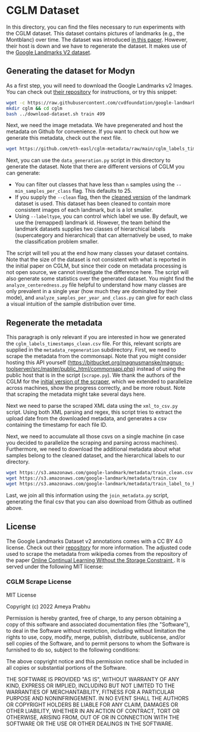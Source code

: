 # CGLM Dataset

In this directory, you can find the files necessary to run experiments with the CGLM dataset. 
This dataset contains pictures of landmarks (e.g., the Montblanc) over time.
The dataset was introduced [in this paper](https://drimpossible.github.io/documents/ACM.pdf).
However, their host is down and we have to regenerate the dataset.
It makes use of the [Google Landmarks V2 dataset](https://github.com/cvdfoundation/google-landmark).

## Generating the dataset for Modyn

As a first step, you will need to download the Google Landmarks v2 Images.
You can check out [their repository](https://github.com/cvdfoundation/google-landmark) for instructions, or try this snippet:

```bash
wget -c https://raw.githubusercontent.com/cvdfoundation/google-landmark/master/download-dataset.sh
mkdir cglm && cd cglm
bash ../download-dataset.sh train 499
```

Next, we need the image metadata.
We have pregenerated and host the metadata on Github for convenience.
If you want to check out how we generate this metadata, check out the next file.

```bash
wget https://github.com/eth-easl/cglm-metadata/raw/main/cglm_labels_timestamps_clean.csv
```

Next, you can use the `data_generation.py` script in this directory to generate the dataset.
Note that there are different versions of CGLM you can generate:
- You can filter out classes that have less than `n` samples using the `--min_samples_per_class` flag. This defaults to 25.
- If you supply the `--clean` flag, then the [cleaned version](https://arxiv.org/abs/2003.11211) of the landmark dataset is used. This dataset has been cleaned to contain more consistent images of each landmark, but is a lot smaller.
- Using `--labeltype`, you can control which label we use. By default, we use the (remapped) landmark id. However, the team behind the landmark datasets supplies two classes of hierarchical labels (supercategory and hierarchical) that can alternatively be used, to make the classification problem smaller.

The script will tell you at the end how many classes your dataset contains.
Note that the size of the dataset is not consistent with what is reported in the initial paper on CGLM, but since their code on metadata processing is not open source, we cannot investigate the difference here.
The script will also generate some statistics over the generated dataset.
You might find the `analyze_centeredness.py` file helpful to understand how many classes are only prevalent in a single year (how much they are dominated by their mode), and `analyze_samples_per_year_and_class.py` can give for each class a visual intuition of the sample distribution over time.

## Regenerate the metadata
This paragraph is only relevant if you are interested in how we generated the `cglm_labels_timestamps_clean.csv` file.
For this, relevant scripts are supplied in the `metadata_regeneration` subdirectory.
First, we need to scrape the metadata from the commonsapi.
Note that you might consider hosting this API yourself (https://bitbucket.org/magnusmanske/magnus-toolserver/src/master/public_html/commonsapi.php) instead of using the public host that is in the script (`scrape.py`).
We thank the authors of the CGLM for the [initial version of the scraper](https://github.com/drimpossible/ACM/blob/main/scripts/cglm_scrape.py), which we extended to parallelize across machines, show the progress correctly, and be more robust.
Note that scraping the metadata might take several days here.

Next we need to parse the scraped XML data using the `xml_to_csv.py` script. 
Using both XML parsing and regex, this script tries to extract the upload date from the downloaded metadata, and generates a csv containing the timestamp for each file ID.

Next, we need to accumulate all those csvs on a single machine (in case you decided to parallelize the scraping and parsing across machines).
Furthermore, we need to download the additional metadata about what samples belong to the cleaned dataset, and the hierarchical labels to our directory.

```bash
wget https://s3.amazonaws.com/google-landmark/metadata/train_clean.csv
wget https://s3.amazonaws.com/google-landmark/metadata/train.csv
wget https://s3.amazonaws.com/google-landmark/metadata/train_label_to_hierarchical.csv
```

Last, we join all this information using the `join_metadata.py` script, generating the final csv that you can also download from Github as outlined above.

## License

The Google Landmarks Dataset v2 annotations comes with a CC BY 4.0 license.
Check out their [repository](https://github.com/cvdfoundation/google-landmark) for more information.
The adjusted code used to scrape the metadata from wikipedia comes from the repository of the paper [Online Continual Learning Without the Storage Constraint
](https://github.com/drimpossible/ACM).
It is served under the following MIT license:

### CGLM Scrape License

MIT License

Copyright (c) 2022 Ameya Prabhu

Permission is hereby granted, free of charge, to any person obtaining a copy
of this software and associated documentation files (the "Software"), to deal
in the Software without restriction, including without limitation the rights
to use, copy, modify, merge, publish, distribute, sublicense, and/or sell
copies of the Software, and to permit persons to whom the Software is
furnished to do so, subject to the following conditions:

The above copyright notice and this permission notice shall be included in all
copies or substantial portions of the Software.

THE SOFTWARE IS PROVIDED "AS IS", WITHOUT WARRANTY OF ANY KIND, EXPRESS OR
IMPLIED, INCLUDING BUT NOT LIMITED TO THE WARRANTIES OF MERCHANTABILITY,
FITNESS FOR A PARTICULAR PURPOSE AND NONINFRINGEMENT. IN NO EVENT SHALL THE
AUTHORS OR COPYRIGHT HOLDERS BE LIABLE FOR ANY CLAIM, DAMAGES OR OTHER
LIABILITY, WHETHER IN AN ACTION OF CONTRACT, TORT OR OTHERWISE, ARISING FROM,
OUT OF OR IN CONNECTION WITH THE SOFTWARE OR THE USE OR OTHER DEALINGS IN THE
SOFTWARE.